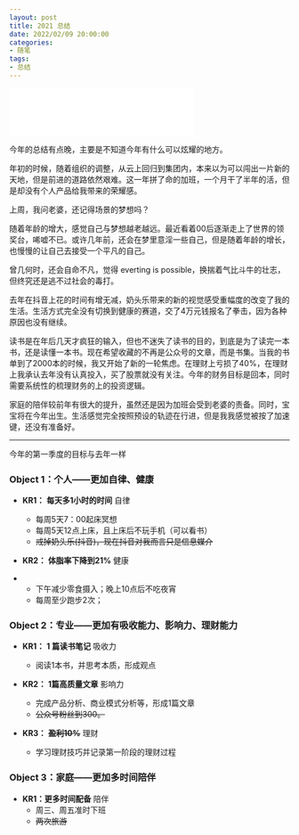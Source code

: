 ```yaml
---
layout: post
title: 2021 总结
date: 2022/02/09 20:00:00
categories:
- 随笔
tags:
- 总结
---
```


<iframe frameborder="no" border="0" marginwidth="0" marginheight="0" width=330 height=86 src="//music.163.com/outchain/player?type=2&id=1293886117&auto=1&height=66"></iframe>

今年的总结有点晚，主要是不知道今年有什么可以炫耀的地方。

年初的时候，随着组织的调整，从云上回归到集团内，本来以为可以闯出一片新的天地，但是前进的道路依然艰难。这一年拼了命的加班，一个月干了半年的活，但是却没有个人产品给我带来的荣耀感。

上周，我问老婆，还记得场景的梦想吗？

随着年龄的增大，感觉自己与梦想越老越远。最近看着00后逐渐走上了世界的领奖台，唏嘘不已。或许几年前，还会在梦里意淫一些自己，但是随着年龄的增长，也慢慢的让自己去接受一个平凡的自己。

曾几何时，还会自命不凡，觉得 everting is possible，换揣着气比斗牛的壮志，但终究还是逃不过社会的毒打。

去年在抖音上花的时间有增无减，奶头乐带来的新的视觉感受重幅度的改变了我的生活。生活方式完全没有切换到健康的赛道，交了4万元钱报名了拳击，因为各种原因也没有继续。

读书是在年后几天才疯狂的输入，但也不迷失了读书的目的，到底是为了读完一本书，还是读懂一本书。现在希望收藏的不再是公众号的文章，而是书集。当我的书单到了2000本的时候，我又开始了新的一轮焦虑。在理财上亏损了40%，在理财上我承认去年没有认真投入，买了股票就没有关注。今年的财务目标是回本，同时需要系统性的梳理财务的上的投资逻辑。

家庭的陪伴较前年有很大的提升，虽然还是因为加班会受到老婆的责备。同时，宝宝将在今年出生。生活感觉完全按照预设的轨迹在行进，但是我我感觉被按了加速键，还没有准备好。



---

今年的第一季度的目标与去年一样

### Object 1：个人——更加自律、健康

- **KR1：** **每天多1小时的时间** 自律
  - 每周5天7：00起床冥想
  - 每周5天12点上床，且上床后不玩手机（可以看书）
  - ~~戒掉奶头乐(抖音)，现在抖音对我而言只是信息媒介~~

- **KR2：** **体脂率下降到21%** 健康
- - 下午减少零食摄入；晚上10点后不吃夜宵
  - 每周至少跑步2次；



### Object 2：专业——更加有吸收能力、影响力、理财能力

- **KR1：** **1 篇读书笔记** 吸收力
  - 阅读1本书，并思考本质，形成观点

- **KR2：** **1篇高质量文章** 影响力
  - 完成产品分析、商业模式分析等，形成1篇文章
  - ~~公众号粉丝到300。~~

- **KR3：** **~~盈利10%~~** 理财
  - 学习理财技巧并记录第一阶段的理财过程




### Object 3：家庭——更加多时间陪伴

- **KR1：更多时间配备** 陪伴
  - 周三、周五准时下班 
  - ~~两次旅游~~
